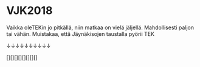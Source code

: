 # VJK2018

Vaikka oleTEKin jo pitkällä, niin matkaa on vielä jäljellä. Mahdollisesti paljon tai vähän. Muistakaa, että Jäynäkisojen taustalla pyörii TEK

↓↓↓↓↓↓↓↓↓↓

[][][][][][][][]
